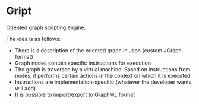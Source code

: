 # Gript

Oriented graph scripting engine.

The idea is as follows:
- There is a description of the oriented graph in Json (custom JGraph format)
- Graph nodes contain specific instructions for execution
- The graph is traversed by a virtual machine. Based on instructions from nodes, it performs certain actions in the context on which it is executed
- Instructions are implementation-specific (whatever the developer wants, will add)
- It is possible to import/export to GraphML format
